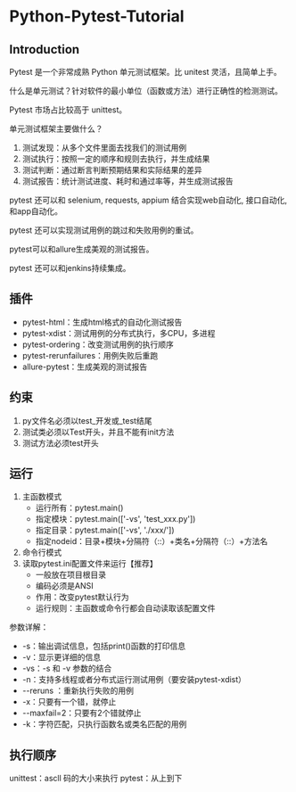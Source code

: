 # Python-Pytest-Tutorial

## Introduction

Pytest 是一个非常成熟 Python 单元测试框架。比 unitest 灵活，且简单上手。

什么是单元测试？针对软件的最小单位（函数或方法）进行正确性的检测测试。

Pytest 市场占比较高于 unittest。

单元测试框架主要做什么？

1. 测试发现：从多个文件里面去找我们的测试用例
2. 测试执行：按照一定的顺序和规则去执行，并生成结果
3. 测试判断：通过断言判断预期结果和实际结果的差异
4. 测试报告：统计测试进度、耗时和通过率等，并生成测试报告

pytest 还可以和 selenium, requests, appium 结合实现web自动化, 接口自动化, 和app自动化。

pytest 还可以实现测试用例的跳过和失败用例的重试。

pytest可以和allure生成美观的测试报告。

pytest 还可以和jenkins持续集成。

## 插件

- pytest-html：生成html格式的自动化测试报告
- pytest-xdist：测试用例的分布式执行，多CPU，多进程
- pytest-ordering：改变测试用例的执行顺序
- pytest-rerunfailures：用例失败后重跑
- allure-pytest：生成美观的测试报告

## 约束

1. py文件名必须以test_开发或_test结尾
2. 测试类必须以Test开头，并且不能有init方法
3. 测试方法必须test开头

## 运行

1. 主函数模式
   - 运行所有：pytest.main()
   - 指定模块：pytest.main(['-vs', 'test_xxx.py'])
   - 指定目录：pytest.main(['-vs', './xxx/'])
   - 指定nodeid：目录+模块+分隔符（::）+类名+分隔符（::）+方法名
2. 命令行模式
3. 读取pytest.ini配置文件来运行【推荐】
   - 一般放在项目根目录
   - 编码必须是ANSI
   - 作用：改变pytest默认行为
   - 运行规则：主函数或命令行都会自动读取该配置文件

参数详解：

- -s：输出调试信息，包括print()函数的打印信息
- -v：显示更详细的信息
- -vs：-s 和 -v 参数的结合
- -n：支持多线程或者分布式运行测试用例（要安装pytest-xdist）
- --reruns <nums>：重新执行失败的用例
- -x：只要有一个错，就停止
- --maxfail=2：只要有2个错就停止
- -k：字符匹配，只执行函数名或类名匹配的用例

## 执行顺序

unittest：ascll 码的大小来执行
pytest：从上到下
